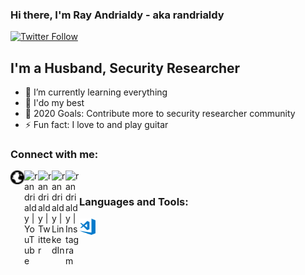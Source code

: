 ### Hi there, I'm Ray Andrialdy - aka randrialdy
[![Twitter Follow](https://img.shields.io/twitter/follow/randrialdy?color=1DA1F2&logo=twitter&style=for-the-badge)](https://twitter.com/intent/follow?original_referer=https%3A%2F%2Fgithub.com%2Frandrialdy&screen_name=randrialdy)

## I'm a Husband, Security Researcher


- 🌱 I’m currently learning everything 
- 👯 I'do my best
- 🥅 2020 Goals: Contribute more to security researcher community
- ⚡ Fun fact: I love to and play guitar

### Connect with me:

[<img align="left" alt="randrialdy" width="22px" src="https://raw.githubusercontent.com/iconic/open-iconic/master/svg/globe.svg" />]()
[<img align="left" alt="randrialdy | YouTube" width="22px" src="https://cdn.jsdelivr.net/npm/simple-icons@v3/icons/youtube.svg" />]()
[<img align="left" alt="randrialdy | Twitter" width="22px" src="https://cdn.jsdelivr.net/npm/simple-icons@v3/icons/twitter.svg" />]()
[<img align="left" alt="randrialdy | LinkedIn" width="22px" src="https://cdn.jsdelivr.net/npm/simple-icons@v3/icons/linkedin.svg" />]()
[<img align="left" alt="randrialdy | Instagram" width="22px" src="https://cdn.jsdelivr.net/npm/simple-icons@v3/icons/instagram.svg" />]()

<br />

### Languages and Tools:

[<img align="left" alt="Visual Studio Code" width="26px" src="https://raw.githubusercontent.com/github/explore/80688e429a7d4ef2fca1e82350fe8e3517d3494d/topics/visual-studio-code/visual-studio-code.png" />]()


<br />
<br />

